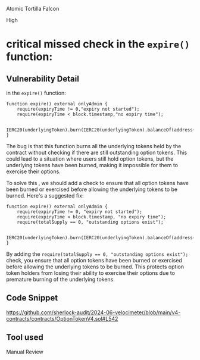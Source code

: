 Atomic Tortilla Falcon

High

# critical missed check in the `expire()` function:


## Vulnerability Detail

in the `expire()` function:

```solidity
function expire() external onlyAdmin {
    require(expiryTime != 0,"expiry not started");
    require(expiryTime < block.timestamp,"no expiry time");

    IERC20(underlyingToken).burn(IERC20(underlyingToken).balanceOf(address(this)));
}
```

The bug is that this function burns all the underlying tokens held by the contract without checking if there are still outstanding option tokens. This could lead to a situation where users still hold option tokens, but the underlying tokens have been burned, making it impossible for them to exercise their options.

To solve this , we should add a check to ensure that all option tokens have been burned or exercised before allowing the underlying tokens to be burned. Here's a suggested fix:

```solidity
function expire() external onlyAdmin {
    require(expiryTime != 0, "expiry not started");
    require(expiryTime < block.timestamp, "no expiry time");
    require(totalSupply == 0, "outstanding options exist");

    IERC20(underlyingToken).burn(IERC20(underlyingToken).balanceOf(address(this)));
}
```

By adding the `require(totalSupply == 0, "outstanding options exist");` check, you ensure that all option tokens have been burned or exercised before allowing the underlying tokens to be burned. This protects option token holders from losing their ability to exercise their options due to premature burning of the underlying tokens.


## Code Snippet

https://github.com/sherlock-audit/2024-06-velocimeter/blob/main/v4-contracts/contracts/OptionTokenV4.sol#L542

## Tool used

Manual Review

